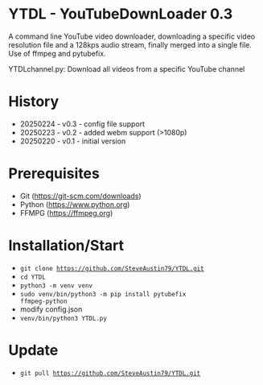 # YTDL - YouTubeDownLoader 0.3
A command line YouTube video downloader, downloading a specific video resolution file and a 128kps audio stream, finally merged into a single file. Use of ffmpeg and pytubefix.

YTDLchannel.py: Download all videos from a specific YouTube channel

# History
- 20250224 - v0.3 - config file support
- 20250223 - v0.2 - added webm support (>1080p)
- 20250220 - v0.1 - initial version

# Prerequisites
- Git (https://git-scm.com/downloads)
- Python (https://www.python.org)
- FFMPG (https://ffmpeg.org)

# Installation/Start
- <code>git clone https://github.com/SteveAustin79/YTDL.git</code>
- <code>cd YTDL</code>
- <code>python3 -m venv venv</code>
- <code>sudo venv/bin/python3 -m pip install pytubefix ffmpeg-python</code>
- modify config.json
- <code>venv/bin/python3 YTDL.py</code>

# Update
- <code>git pull https://github.com/SteveAustin79/YTDL.git</code>
